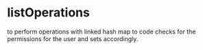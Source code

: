 # listOperations
to perform operations with linked hash map
to code checks for the permissions for the user and sets accordingly.
